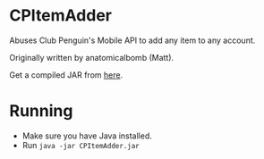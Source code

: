 CPItemAdder
===========

Abuses Club Penguin's Mobile API to add any item to any account.

Originally written by anatomicalbomb (Matt).

Get a compiled JAR from [here](https://github.com/widd/CPItemAdder/releases/download/v1.0/CPItemAdder.jar).


Running
===========
* Make sure you have Java installed.
* Run `java -jar CPItemAdder.jar`
